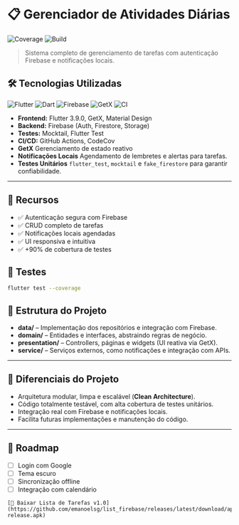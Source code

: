 # 📋 Gerenciador de Atividades Diárias


![Coverage](https://codecov.io/gh/emanoelsg/list_firebase/graph/badge.svg?token=OH5YR7MGM0)
![Build](https://github.com/emanoelsg/list_firebase/workflows/Flutter%20CI/badge.svg)

> Sistema completo de gerenciamento de tarefas com autenticação Firebase e notificações locais.


## 🛠 Tecnologias Utilizadas

![Flutter](https://img.shields.io/badge/Flutter-02569B?style=flat&logo=flutter&logoColor=white)
![Dart](https://img.shields.io/badge/Dart-0175C2?style=flat&logo=dart&logoColor=white)
![Firebase](https://img.shields.io/badge/Firebase-FFCA28?style=flat&logo=firebase&logoColor=white)
![GetX](https://img.shields.io/badge/GetX-FF5722?style=flat&logoColor=white)
![CI](https://img.shields.io/badge/CI-CD-blue)

- **Frontend:** Flutter 3.9.0, GetX, Material Design
- **Backend:** Firebase (Auth, Firestore, Storage)
- **Testes:** Mocktail, Flutter Test
- **CI/CD:** GitHub Actions, CodeCov
- **GetX**  Gerenciamento de estado reativo 
- **Notificações Locais** Agendamento de lembretes e alertas para tarefas.  
- **Testes Unitários** `flutter_test`, `mocktail` e `fake_firestore` para garantir confiabilidade.  

---

## 🚀 Recursos

- ✅ Autenticação segura com Firebase
- ✅ CRUD completo de tarefas
- ✅ Notificações locais agendadas
- ✅ UI responsiva e intuitiva
- ✅ +90% de cobertura de testes

## 🧪 Testes

```bash
flutter test --coverage
```

## 🚀 Estrutura do Projeto

- **data/** – Implementação dos repositórios e integração com Firebase.  
- **domain/** – Entidades e interfaces, abstraindo regras de negócio.  
- **presentation/** – Controllers, páginas e widgets (UI reativa via GetX).  
- **service/** – Serviços externos, como notificações e integração com APIs.  

---

## 🎯 Diferenciais do Projeto

- Arquitetura modular, limpa e escalável (**Clean Architecture**).  
- Código totalmente testável, com alta cobertura de testes unitários.  
- Integração real com Firebase e notificações locais.  
- Facilita futuras implementações e manutenção do código.  

---

## 🔄 Roadmap

- [ ] Login com Google
- [ ] Tema escuro
- [ ] Sincronização offline
- [ ] Integração com calendário

```
[📲 Baixar Lista de Tarefas v1.0](https://github.com/emanoelsg/list_firebase/releases/latest/download/app-release.apk)

